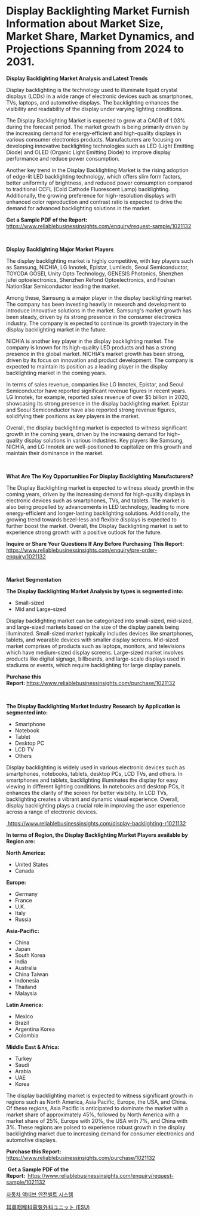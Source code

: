 <p><h1>Display Backlighting Market Furnish Information about Market Size, Market Share, Market Dynamics, and Projections Spanning from 2024 to 2031.</h1></p><p><strong>Display Backlighting Market Analysis and Latest Trends</strong></p>
<p><p>Display backlighting is the technology used to illuminate liquid crystal displays (LCDs) in a wide range of electronic devices such as smartphones, TVs, laptops, and automotive displays. The backlighting enhances the visibility and readability of the display under varying lighting conditions.</p><p>The Display Backlighting Market is expected to grow at a CAGR of 1.03% during the forecast period. The market growth is being primarily driven by the increasing demand for energy-efficient and high-quality displays in various consumer electronics products. Manufacturers are focusing on developing innovative backlighting technologies such as LED (Light Emitting Diode) and OLED (Organic Light Emitting Diode) to improve display performance and reduce power consumption.</p><p>Another key trend in the Display Backlighting Market is the rising adoption of edge-lit LED backlighting technology, which offers slim form factors, better uniformity of brightness, and reduced power consumption compared to traditional CCFL (Cold Cathode Fluorescent Lamp) backlighting. Additionally, the growing preference for high-resolution displays with enhanced color reproduction and contrast ratio is expected to drive the demand for advanced backlighting solutions in the market.</p></p>
<p><strong>Get a Sample PDF of the Report:&nbsp;</strong> <a href="https://www.reliablebusinessinsights.com/enquiry/request-sample/1021132">https://www.reliablebusinessinsights.com/enquiry/request-sample/1021132</a></p>
<p>&nbsp;</p>
<p><strong>Display Backlighting Major Market Players</strong></p>
<p><p>The display backlighting market is highly competitive, with key players such as Samsung, NICHIA, LG Innotek, Epistar, Lumileds, Seoul Semiconductor, TOYODA GOSEI, Unity Opto Technology, GENESIS Photonics, Shenzhen jufei optoelectronics, Shenzhen Refond Optoelectronics, and Foshan NationStar Semiconductor leading the market. </p><p>Among these, Samsung is a major player in the display backlighting market. The company has been investing heavily in research and development to introduce innovative solutions in the market. Samsung's market growth has been steady, driven by its strong presence in the consumer electronics industry. The company is expected to continue its growth trajectory in the display backlighting market in the future.</p><p>NICHIA is another key player in the display backlighting market. The company is known for its high-quality LED products and has a strong presence in the global market. NICHIA's market growth has been strong, driven by its focus on innovation and product development. The company is expected to maintain its position as a leading player in the display backlighting market in the coming years.</p><p>In terms of sales revenue, companies like LG Innotek, Epistar, and Seoul Semiconductor have reported significant revenue figures in recent years. LG Innotek, for example, reported sales revenue of over $5 billion in 2020, showcasing its strong presence in the display backlighting market. Epistar and Seoul Semiconductor have also reported strong revenue figures, solidifying their positions as key players in the market.</p><p>Overall, the display backlighting market is expected to witness significant growth in the coming years, driven by the increasing demand for high-quality display solutions in various industries. Key players like Samsung, NICHIA, and LG Innotek are well-positioned to capitalize on this growth and maintain their dominance in the market.</p></p>
<p>&nbsp;</p>
<p><strong>What Are The Key Opportunities For Display Backlighting Manufacturers?</strong></p>
<p><p>The Display Backlighting market is expected to witness steady growth in the coming years, driven by the increasing demand for high-quality displays in electronic devices such as smartphones, TVs, and tablets. The market is also being propelled by advancements in LED technology, leading to more energy-efficient and longer-lasting backlighting solutions. Additionally, the growing trend towards bezel-less and flexible displays is expected to further boost the market. Overall, the Display Backlighting market is set to experience strong growth with a positive outlook for the future.</p></p>
<p><strong>Inquire or Share Your Questions If Any Before Purchasing This Report:</strong> <a href="https://www.reliablebusinessinsights.com/enquiry/pre-order-enquiry/1021132">https://www.reliablebusinessinsights.com/enquiry/pre-order-enquiry/1021132</a></p>
<p>&nbsp;</p>
<p><strong>Market Segmentation</strong></p>
<p><strong>The Display Backlighting Market Analysis by types is segmented into:</strong></p>
<p><ul><li>Small-sized</li><li>Mid and Large-sized</li></ul></p>
<p><p>Display backlighting market can be categorized into small-sized, mid-sized, and large-sized markets based on the size of the display panels being illuminated. Small-sized market typically includes devices like smartphones, tablets, and wearable devices with smaller display screens. Mid-sized market comprises of products such as laptops, monitors, and televisions which have medium-sized display screens. Large-sized market involves products like digital signage, billboards, and large-scale displays used in stadiums or events, which require backlighting for large display panels.</p></p>
<p><strong>Purchase this Report:&nbsp;</strong><a href="https://www.reliablebusinessinsights.com/purchase/1021132">https://www.reliablebusinessinsights.com/purchase/1021132</a></p>
<p>&nbsp;</p>
<p><strong>The Display Backlighting Market Industry Research by Application is segmented into:</strong></p>
<p><ul><li>Smartphone</li><li>Notebook</li><li>Tablet</li><li>Desktop PC</li><li>LCD TV</li><li>Others</li></ul></p>
<p><p>Display backlighting is widely used in various electronic devices such as smartphones, notebooks, tablets, desktop PCs, LCD TVs, and others. In smartphones and tablets, backlighting illuminates the display for easy viewing in different lighting conditions. In notebooks and desktop PCs, it enhances the clarity of the screen for better visibility. In LCD TVs, backlighting creates a vibrant and dynamic visual experience. Overall, display backlighting plays a crucial role in improving the user experience across a range of electronic devices.</p></p>
<p><a href="https://www.reliablebusinessinsights.com/display-backlighting-r1021132">&nbsp;https://www.reliablebusinessinsights.com/display-backlighting-r1021132</a></p>
<p><strong>In terms of Region, the Display Backlighting Market Players available by Region are:</strong></p>
<p>
    <p> <strong> North America: </strong>
        <ul>
            <li>United States</li>
            <li>Canada</li>
        </ul>
        </p> 
    <p> <strong> Europe: </strong>
        <ul>
            <li>Germany</li>
            <li>France</li>
            <li>U.K.</li>
            <li>Italy</li>
            <li>Russia</li>
        </ul>
        </p> 
    <p> <strong> Asia-Pacific: </strong>
        <ul>
            <li>China</li>
            <li>Japan</li>
            <li>South Korea</li>
            <li>India</li>
            <li>Australia</li>
            <li>China Taiwan</li>
            <li>Indonesia</li>
            <li>Thailand</li>
            <li>Malaysia</li>
        </ul>
        </p> 
    <p> <strong> Latin America: </strong>
        <ul>
            <li>Mexico</li>
            <li>Brazil</li>
            <li>Argentina Korea</li>
            <li>Colombia</li>
        </ul>
        </p> 
    <p> <strong> Middle East & Africa: </strong>
        <ul>
            <li>Turkey</li>
            <li>Saudi</li>
            <li>Arabia</li>
            <li>UAE</li>
            <li>Korea</li>
        </ul>
    </p>
    </p>
<p><p>The display backlighting market is expected to witness significant growth in regions such as North America, Asia Pacific, Europe, the USA, and China. Of these regions, Asia Pacific is anticipated to dominate the market with a market share of approximately 45%, followed by North America with a market share of 25%, Europe with 20%, the USA with 7%, and China with 3%. These regions are poised to experience robust growth in the display backlighting market due to increasing demand for consumer electronics and automotive displays.</p></p>
<p><strong>Purchase this Report: </strong><a href="https://www.reliablebusinessinsights.com/purchase/1021132">https://www.reliablebusinessinsights.com/purchase/1021132</a></p>
<p>&nbsp;<strong>Get a Sample PDF of the Report:&nbsp;&nbsp;</strong><a href="https://www.reliablebusinessinsights.com/enquiry/request-sample/1021132">https://www.reliablebusinessinsights.com/enquiry/request-sample/1021132</a></p>
<p><strong></strong></p>
<p><p><a href="https://github.com/Madalyell456456/Market-Research-Report-List-2/blob/main/3712342154559.md">자동차 액티브 안전벨트 시스템</a></p><p><a href="https://github.com/oqxogxyvqe90775/Market-Research-Report-List-2/blob/main/1145314145994.md">耳鼻咽喉科電気外科ユニット (ESU)</a></p></p>